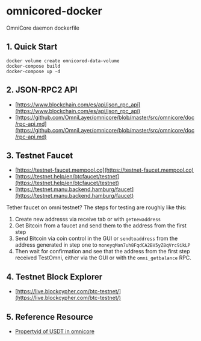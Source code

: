 # omnicored-docker
OmniCore daemon dockerfile

## 1. Quick Start
```
docker volume create omnicored-data-volume
docker-compose build
docker-compose up -d
```

## 2. JSON-RPC2 API
* [https://www.blockchain.com/es/api/json_rpc_api](https://www.blockchain.com/es/api/json_rpc_api)
* [https://github.com/OmniLayer/omnicore/blob/master/src/omnicore/doc/rpc-api.md](https://github.com/OmniLayer/omnicore/blob/master/src/omnicore/doc/rpc-api.md)

## 3. Testnet Faucet
* [https://testnet-faucet.mempool.co](https://testnet-faucet.mempool.co)
* [https://testnet.help/en/btcfaucet/testnet](https://testnet.help/en/btcfaucet/testnet)
* [https://testnet.manu.backend.hamburg/faucet](https://testnet.manu.backend.hamburg/faucet)

Tether faucet on omni testnet? The steps for testing are roughly like this:
1. Create new addresss via receive tab or with `getnewaddress`
2. Get Bitcoin from a faucet and send them to the address from the first step
3. Send Bitcoin via coin control in the GUI or `sendtoaddress` from the address generated in step one to `moneyqMan7uh8FqdCA2BV5yZ8qVrc9ikLP`
4. Then wait for confirmation and see that the address from the first step received TestOmni, either via the GUI or with the `omni_getbalance` RPC.

## 4. Testnet Block Explorer
* [https://live.blockcypher.com/btc-testnet/](https://live.blockcypher.com/btc-testnet/)

## 5. Reference Resource
* [Propertyid of USDT in omnicore](https://github.com/OmniLayer/omnicore/issues/545)
